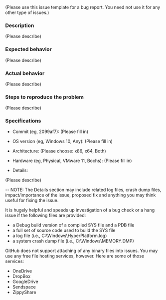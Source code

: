 (Please use this issue template for a bug report. You need not use it for any other type of issues.)

### Description

(Please describe)

### Expected behavior

(Please describe)

### Actual behavior

(Please describe)

### Steps to reproduce the problem

(Please describe)

### Specifications
- Commit (eg, 2099af7): (Please fill in)

- OS version (eg, Windows 10, Any): (Please fill in)

- Architecture: (Please choose: x86, x64, Both)

- Hardware (eg, Physical, VMware 11, Bochs): (Please fill in)

- Details:

(Please describe)

--
NOTE: The Details section may include related log files, crash dump files,
impact/importance of the issue, proposed fix and anything you may think useful
for fixing the issue.

It is hugely helpful and speeds up investigation of a bug check or a hang issue
if the following files are provided:
- a Debug build version of a compiled SYS file and a PDB file
- a full set of source code used to build the SYS file
- a log file (i.e., C:\Windows\HyperPlatform.log)
- a system crash dump file (i.e., C:\Windows\MEMORY.DMP)

GitHub does not support attaching of any binary files into issues. You may use
any free file hosting services, however. Here are some of those services:
- OneDrive
- DropBox
- GoogleDrive
- Sendspace
- ZippyShare

